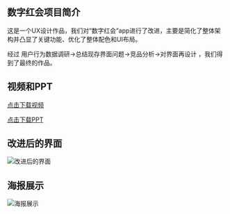 ## 数字红会项目简介

这是一个UX设计作品，我们对“数字红会”app进行了改进，主要是简化了整体架构并凸显了关键功能、优化了整体配色和UI布局。

经过 用户行为数据调研->总结现存界面问题->竞品分析->对界面再设计 ，我们得到了最终的作品。

## 视频和PPT

[点击下载视频](../assets/数字红会视频.mp4)

[点击下载PPT](../assets/压缩数字红会PPT.pdf)

## 改进后的界面

![改进后的界面](../assets/数字红会界面稿.png)

## 海报展示

![海报展示](../assets/数字红会海报.png)
